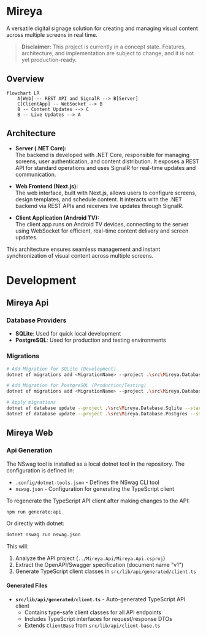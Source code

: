 # Mireya

A versatile digital signage solution for creating and managing visual content across multiple screens in real time.

> **Disclaimer:** This project is currently in a concept state. Features, architecture, and implementation are subject to change, and it is not yet production-ready.

## Overview

```mermaid
flowchart LR
    A[Web] -- REST API and SignalR --> B[Server]
    C[ClientApp] -- WebSocket --> B
    B -- Content Updates --> C
    B -- Live Updates --> A
```

## Architecture

- **Server (.NET Core):**  
  The backend is developed with .NET Core, responsible for managing screens, user authentication, and content distribution. It exposes a REST API for standard operations and uses SignalR for real-time updates and communication.

- **Web Frontend (Next.js):**  
  The web interface, built with Next.js, allows users to configure screens, design templates, and schedule content. It interacts with the .NET backend via REST APIs and receives live updates through SignalR.

- **Client Application (Android TV):**  
  The client app runs on Android TV devices, connecting to the server using WebSocket for efficient, real-time content delivery and screen updates.

This architecture ensures seamless management and instant synchronization of visual content across multiple screens.

# Development

## Mireya Api

### Database Providers

- **SQLite**: Used for quick local development
- **PostgreSQL**: Used for production and testing environments

### Migrations

```bash
# Add Migration for SQLite (Development)
dotnet ef migrations add <MigrationName> --project .\src\Mireya.Database.Sqlite --startup-project .\src\Mireya.Api -- --provider Sqlite

# Add Migration for PostgreSQL (Production/Testing)
dotnet ef migrations add <MigrationName> --project .\src\Mireya.Database.Postgres --startup-project .\src\Mireya.Api -- --provider Postgres

# Apply migrations
dotnet ef database update --project .\src\Mireya.Database.Sqlite --startup-project .\src\Mireya.Api -- --provider Sqlite
dotnet ef database update --project .\src\Mireya.Database.Postgres --startup-project .\src\Mireya.Api -- --provider Postgres
```

## Mireya Web

### Api Generation

The NSwag tool is installed as a local dotnet tool in the repository. The configuration is defined in:

- `.config/dotnet-tools.json` - Defines the NSwag CLI tool
- `nswag.json` - Configuration for generating the TypeScript client

To regenerate the TypeScript API client after making changes to the API:

```bash
npm run generate:api
```

Or directly with dotnet:

```bash
dotnet nswag run nswag.json
```

This will:

1. Analyze the API project (`../Mireya.Api/Mireya.Api.csproj`)
2. Extract the OpenAPI/Swagger specification (document name "v1")
3. Generate TypeScript client classes in `src/lib/api/generated/client.ts`

#### Generated Files

- **`src/lib/api/generated/client.ts`** - Auto-generated TypeScript API client
  - Contains type-safe client classes for all API endpoints
  - Includes TypeScript interfaces for request/response DTOs
  - Extends `ClientBase` from `src/lib/api/client-base.ts`
